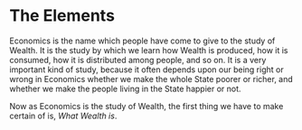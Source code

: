 # The Elements

Economics is the name which people have come to give to the study of Wealth. It is the study by which we learn how Wealth is produced, how it is consumed, how it is distributed among people, and so on. It is a very important kind of study, because it often depends upon our being right or wrong in Economics whether we make the whole State poorer or richer, and whether we make the people living in the State happier or not.

Now as Economics is the study of Wealth, the first thing we have to make certain of is, *What Wealth is*.
